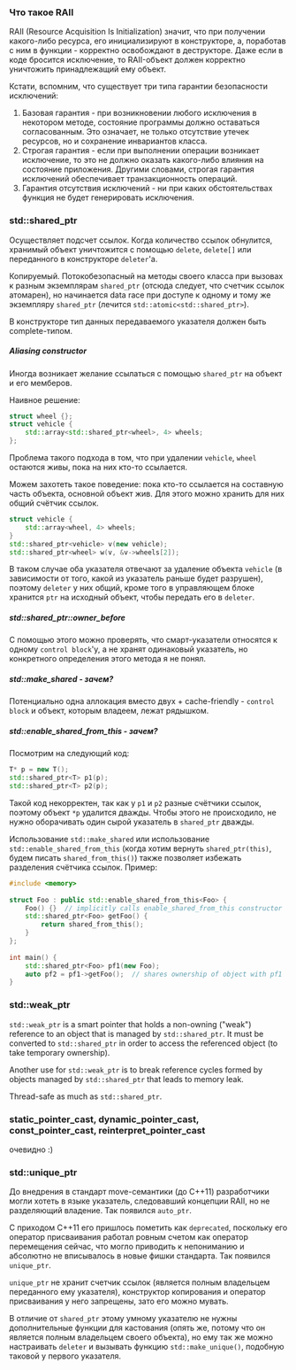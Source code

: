 ### Что такое RAII

RAII (Resource Acquisition Is Initialization) значит, что при получении какого-либо ресурса, его инициализируют в конструкторе, а, поработав с ним в функции - корректно освобождают в деструкторе. Даже если в коде бросится исключение, то RAII-объект должен корректно уничтожить принадлежащий ему объект.

Кстати, вспомним, что существует три типа гарантии безопасности исключений:

1. Базовая гарантия - при возникновении любого исключения в некотором методе, состояние программы должно оставаться согласованным. Это означает, не только отсутствие утечек ресурсов, но и сохранение инвариантов класса.
2. Строгая гарантия - если при выполнении операции возникает исключение, то это не должно оказать какого-либо влияния на состояние приложения. Другими словами, строгая гарантия исключений обеспечивает транзакционность операций.
3. Гарантия отсутствия исключений - ни при каких обстоятельствах функция не будет генерировать исключения.

### std::shared_ptr

Осуществляет подсчет ссылок. Когда количество ссылок обнулится, хранимый объект уничтожится с помощью `delete`, `delete[]` или переданного в конструкторе `deleter`'а.

Копируемый. Потокобезопасный на методы своего класса при вызовах к разным экземплярам `shared_ptr` (отсюда следует, что счетчик ссылок атомарен), но начинается data race при доступе к одному и тому же экземпляру `shared_ptr` (лечится `std::atomic<std::shared_ptr>`).

В конструкторе тип данных передаваемого указателя должен быть complete-типом.

##### Aliasing constructor
Иногда возникает желание ссылаться с помощью `shared_ptr` на объект и его мемберов.

Наивное решение:

```c++
struct wheel {};
struct vehicle {
    std::array<std::shared_ptr<wheel>, 4> wheels;
};
```

Проблема такого подхода в том, что при удалении `vehicle`, `wheel` остаются живы, пока на них кто-то ссылается.

Можем захотеть такое поведение: пока кто-то ссылается на составную часть объекта, основной объект жив. Для этого можно хранить для них общий счётчик ссылок.

```c++
struct vehicle {
    std::array<wheel, 4> wheels;
}
std::shared_ptr<vehicle> v(new vehicle);
std::shared_ptr<wheel> w(v, &v->wheels[2]);
```

В таком случае оба указателя отвечают за удаление объекта `vehicle` (в зависимости от того, какой из указатель раньше будет разрушен), поэтому `deleter` у них общий, кроме того в управляющем блоке хранится `ptr` на исходный объект, чтобы передать его в `deleter`.

##### std::shared_ptr::owner_before
С помощью этого можно проверять, что смарт-указатели относятся к одному `control block`'у, а не хранят одинаковый указатель, но конкретного определения этого метода я не понял.

##### std::make_shared - зачем?
Потенциально одна аллокация вместо двух + cache-friendly - `control block` и объект, которым владеем, лежат рядышком.

##### std::enable_shared_from_this - зачем?
Посмотрим на следующий код:

```c++
T* p = new T();
std::shared_ptr<T> p1(p);
std::shared_ptr<T> p2(p);
```

Такой код некорректен, так как у `p1` и `p2` разные счётчики ссылок, поэтому объект `*p` удалится дважды. Чтобы этого не происходило, не нужно оборачивать один сырой указатель в `shared_ptr` дважды.

Использование `std::make_shared` или использование `std::enable_shared_from_this` (когда хотим вернуть `shared_ptr(this)`, будем писать `shared_from_this()`) также позволяет избежать разделения счётчика ссылок. Пример:

```cpp
#include <memory>
 
struct Foo : public std::enable_shared_from_this<Foo> {
    Foo() {}  // implicitly calls enable_shared_from_this constructor
    std::shared_ptr<Foo> getFoo() {
		return shared_from_this();
	}
};
 
int main() {
    std::shared_ptr<Foo> pf1(new Foo);
    auto pf2 = pf1->getFoo();  // shares ownership of object with pf1
}
```

### std::weak_ptr

`std::weak_ptr` is a smart pointer that holds a non-owning ("weak") reference to an object that is managed by `std::shared_ptr`. It must be converted to `std::shared_ptr` in order to access the referenced object (to take temporary ownership).

Another use for `std::weak_ptr` is to break reference cycles formed by objects managed by `std::shared_ptr` that leads to memory leak.

Thread-safe as much as `std::shared_ptr`.

### static_pointer_cast, dynamic_pointer_cast, const_pointer_cast, reinterpret_pointer_cast

очевидно :)

### std::unique_ptr

До внедрения в стандарт move-семантики (до С++11) разработчики могли хотеть в языке указатель, следовавший концепции RAII, но не разделяющий владение. Так появился `auto_ptr`.

С приходом C++11 его пришлось пометить как `deprecated`, поскольку его оператор присваивания работал ровным счетом как оператор перемещения сейчас, что могло приводить к непониманию и абсолютно не вписывалось в новые фишки стандарта. Так появился `unique_ptr`.

`unique_ptr` не хранит счетчик ссылок (является полным владельцем переданного ему указателя), конструктор копирования и оператор присваивания у него запрещены, зато его можно мувать.

В отличие от `shared_ptr` этому умному указателю не нужны дополнительные функции для кастования (опять же, потому что он является полным владельцем своего объекта), но ему так же можно настраивать `deleter` и вызывать функцию `std::make_unique()`, подобную таковой у первого указателя.